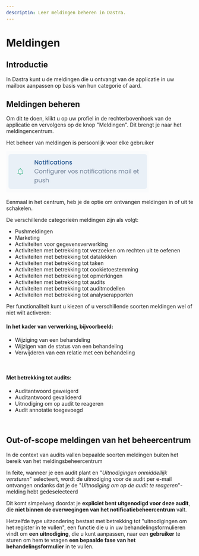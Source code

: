 ```yaml
---
descriptin: Leer meldingen beheren in Dastra.
---
```


# Meldingen

## Introductie

In Dastra kunt u de meldingen die u ontvangt van de applicatie in uw mailbox aanpassen op basis van hun categorie of aard.

## Meldingen beheren

Om dit te doen, klikt u op uw profiel in de rechterbovenhoek van de applicatie en vervolgens op de knop "Meldingen". Dit brengt je naar het meldingencentrum.

Het beheer van meldingen is persoonlijk voor elke gebruiker &#x20;

![Meldingen knop](<../../.gitbook/assets/image (242).png>)

Eenmaal in het centrum, heb je de optie om ontvangen meldingen in of uit te schakelen.

De verschillende categorieën meldingen zijn als volgt:

* Pushmeldingen
* Marketing
* Activiteiten voor gegevensverwerking
* Activiteiten met betrekking tot verzoeken om rechten uit te oefenen
* Activiteiten met betrekking tot datalekken
* Activiteiten met betrekking tot taken
* Activiteiten met betrekking tot cookietoestemming
* Activiteiten met betrekking tot opmerkingen
* Activiteiten met betrekking tot audits
* Activiteiten met betrekking tot auditmodellen
* Activiteiten met betrekking tot analyserapporten

Per functionaliteit kunt u kiezen of u verschillende soorten meldingen wel of niet wilt activeren:&#x20;

#### In het kader van verwerking, bijvoorbeeld:

* Wijziging van een behandeling
* Wijzigen van de status van een behandeling
* Verwijderen van een relatie met een behandeling

<figure><img src="../../.gitbook/assets/Screenshot 2022-11-10 at 15.11.24.png" alt=""><figcaption></figcaption></figure>

#### Met betrekking tot audits:&#x20;

* Auditantwoord geweigerd
* Auditantwoord gevalideerd
* Uitnodiging om op audit te reageren
* Audit annotatie toegevoegd

<figure><img src="../../.gitbook/assets/Screenshot 2022-11-10 at 15.11.59.png" alt=""><figcaption></figcaption></figure>

## Out-of-scope meldingen van het beheercentrum&#x20;

In de context van audits vallen bepaalde soorten meldingen buiten het bereik van het meldingsbeheercentrum &#x20;

In feite, wanneer je een audit plant en "_Uitnodigingen onmiddellijk versturen_" selecteert, wordt de uitnodiging voor de audit per e-mail ontvangen ondanks dat je de "_Uitnodiging om op de audit te reageren_"-melding hebt gedeselecteerd &#x20;

Dit komt simpelweg doordat je **expliciet bent uitgenodigd voor deze audit**, die **niet binnen de overwegingen van het notificatiebeheercentrum** valt.

Hetzelfde type uitzondering bestaat met betrekking tot "uitnodigingen om het register in te vullen", een functie die u in uw behandelingsformulieren vindt om **een uitnodiging**, die u kunt aanpassen, naar een **gebruiker** te sturen om hem te vragen **een bepaalde fase van het behandelingsformulier** in te vullen.